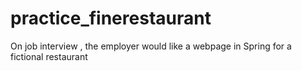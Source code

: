 # practice_finerestaurant
On job interview , the employer would like a webpage in Spring for a fictional restaurant
